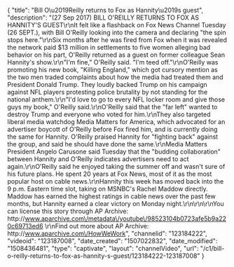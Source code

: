 {
    "title": "Bill O\u2019Reilly returns to Fox as Hannity\u2019s guest",
    "description": "(27 Sep 2017) BILL O'REILLY RETURNS TO FOX AS HANNITY'S GUEST\r\nIt felt like a flashback on Fox News Channel Tuesday (26 SEPT.), with Bill O'Reilly looking into the camera and declaring \"the spin stops here.\"\r\nSix months after he was fired from Fox when it was revealed the network paid $13 million in settlements to five women alleging bad behavior on his part, O'Reilly returned as a guest on former colleague Sean Hannity's show.\r\n\"I'm fine,\" O'Reilly said. \"I'm teed off.\"\r\nO'Reilly was promoting his new book, \"Killing England,\" which got cursory mention as the two men traded complaints about how the media had treated them and President Donald Trump. They loudly backed Trump on his campaign against NFL players protesting police brutality by not standing for the national anthem.\r\n\"I'd love to go to every NFL locker room and give those guys my book,\" O'Reilly said.\r\nO'Reilly said that the \"far left\" wanted to destroy Trump and everyone who voted for him.\r\nThey also targeted liberal media watchdog Media Matters for America, which advocated for an advertiser boycott of O'Reilly before Fox fired him, and is currently doing the same for Hannity. O'Reilly praised Hannity for \"fighting back\" against the group, and said he should have done the same.\r\nMedia Matters President Angelo Carusone said Tuesday that the \"budding collaboration\" between Hannity and O'Reilly indicates advertisers need to act again.\r\nO'Reilly said he enjoyed taking the summer off and wasn't sure of his future plans. He spent 20 years at Fox News, most of it as the most popular host on cable news.\r\nHannity this week has moved back into the 9 p.m. Eastern time slot, taking on MSNBC's Rachel Maddow directly. Maddow has earned the highest ratings in cable news over the past few months, but Hannity earned a clear victory on Monday night.\r\n\r\n\r\nYou can license this story through AP Archive: http:\/\/www.aparchive.com\/metadata\/youtube\/98523104b0723afe5b9a220c69713ed6 \r\nFind out more about AP Archive: http:\/\/www.aparchive.com\/HowWeWork",
    "channelid": "123184222",
    "videoid": "123187008",
    "date_created": "1507022832",
    "date_modified": "1508436481",
    "type": "captivate",
    "layout": "channelVideo",
    "url": "\/c1\/bill-o-reilly-returns-to-fox-as-hannity-s-guest\/123184222-123187008"
}